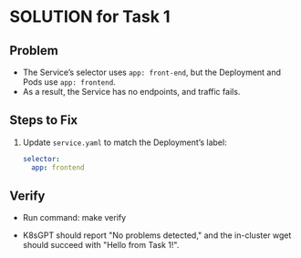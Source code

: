 # SOLUTION for Task 1

## Problem
- The Service’s selector uses `app: front-end`, but the Deployment and Pods use `app: frontend`. 
- As a result, the Service has no endpoints, and traffic fails.

## Steps to Fix
1. Update `service.yaml` to match the Deployment’s label:
   ```yaml
   selector:
     app: frontend

## Verify
- Run command:
make verify

- K8sGPT should report "No problems detected," and the in-cluster wget should succeed with "Hello from Task 1!".